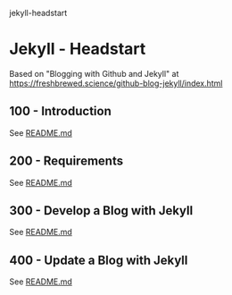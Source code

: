 jekyll-headstart
# Jekyll - Headstart

Based on "Blogging with Github and Jekyll" at https://freshbrewed.science/github-blog-jekyll/index.html

## 100 - Introduction

See [README.md](./100/README.md)

## 200 - Requirements

See [README.md](./200/README.md)

## 300 - Develop a Blog with Jekyll

See [README.md](./300/README.md)

## 400 - Update a Blog with Jekyll

See [README.md](./400/README.md)
